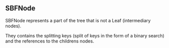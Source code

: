 ## SBFNode

SBFNode represents a part of the tree that is not a Leaf (intermediary nodes). 

They contains the splitting keys (split of keys in the form of a binary search) and the references to the childrens nodes.
